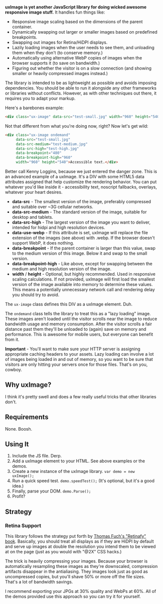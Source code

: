 **uxImage is yet another JavaScript library for doing wicked awesome responsive image stuff.** It handles fun things like:

* Responsive image scaling based on the dimensions of the parent container.
* Dynamically swapping out larger or smaller images based on predefined breakpoints.
* Swapping out images for Retina/HiDPI displays.
* Lazily loading images when the user needs to see them, and unloading them when they don't (to conserve memory.)
* Automatically using alternative WebP copies of images when the browser supports it (to save on bandwidth.)
* Figuring out whether the visitor is on a slow connection (and showing smaller or heavily compressed images instead.)

The library is intended to be as lightweight as possible and avoids imposing dependencies. You should be able to run it alongside any other frameworks or libraries without conflicts. However, as with other techniques out there, it requires you to adapt your markup.

Here's a barebones example:

```html
<div class="ux-image" data-src="test-small.jpg" width="960" height="540">Accessible text.</div>
```

Not that different from what you're doing now, right? Now let's get wild:

```html
<div class="ux-image ondemand"
     data-src="test-small.jpg"
     data-src-medium="test-medium.jpg"
     data-src-high="test-high.jpg"
     data-breakpoint="480"
     data-breakpoint-high="960"
     width="960" height="540">Accessible text.</div>
```

Better call Kenny Loggins, because we just entered the danger zone. This is an advanced example of a uxImage. It's a DIV with some HTML5 data attributes assigned that help customize the rendering behavior. You can put whatever you'd like inside it - accessibility text, noscript fallbacks, overlays, whatever your heart desires.

+ **data-src** - The smallest version of the image, preferably compressed and suitable over ~3G cellular networks.
+ **data-src-medium** - The standard version of the image, suitable for desktop and tablets.
+ **data-src-high** - The largest version of the image you want to deliver, intended for hidpi and high resolution devices.
+ **data-use-webp** - If this attribute is set, uxImage will replace the file extension of the images (see above) with .webp. If the browser doesn't support WebP, it does nothing.
+ **data-breakpoint** - If the parent container is larger than this value, swap to the medium version of this image. Below it and swap to the small version.
+ **data-breakpoint-high** - Like above, except for swapping between the medium and high resolution version of the image.
+ **width** / **height** - Optional, but highly recommended. Used in responsive scaling calculations. If not provided, uxImage will first load the smallest version of the image available into memory to determine these values. This means a potentially unnecessary network call and rendering delay you should try to avoid.

The ```ux-image``` class defines this DIV as a uxImage element. Duh.

The ```ondemand``` class tells the library to treat this as a "lazy loading" image. These images aren't loaded until the visitor scrolls near the image to reduce bandwidth usage and memory consumption. After the visitor scrolls a fair distance past them they'll be unloaded to (again) save on memory and performance. This is awesome for mobile users, but everyone can benefit from it.

**Important** - You'll want to make sure your HTTP server is assigning appropriate caching headers to your assets. Lazy loading can involve a lot of images being loaded in and out of memory, so you want to be sure that visitors are only hitting your servers once for those files. That's on you, cowboy.

## Why uxImage?

I think it's pretty swell and does a few really useful tricks that other libraries don't.

## Requirements

None. Boosh.

## Using It

1. Include the JS file. Derp.
2. Add a uxImage element to your HTML. See above examples or the demos.
3. Create a new instance of the uxImage library. ```var demo = new uxImage();```
4. Run a quick speed test. ```demo.speedTest();``` (It's optional, but it's a good idea.)
5. Finally, parse your DOM. ```demo.Parse();```
6. Profit?

## Strategy

### Retina Support
This library follows the strategy put forth by [Thomas Fuch's "Retinafy" book](http://retinafy.me/). Basically, you should treat all displays as if they are HiDPI by default and serve up images at double the resolution you intend them to be viewed at on the page (just as you would with "@2X" CSS hacks.)

The trick is heavily compressing your images. Because your browser is automatically resampling these images as they're downscaled, compression artifacts disappear in the antialiasing. They images look just as good as uncompressed copies, but you'll shave 50% or more off the file sizes. That's a lot of bandwidth savings.

I recommend exporting your JPGs at 30% quality and WebPs at 60%. All of the demos provided use this approach so you can try it for yourself.

